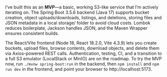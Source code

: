 I’ve built this as an **MVP**—a basic, working S3-like service that I’m actively iterating on. The Spring Boot 3.5.6 backend (Java 17) supports bucket creation, object uploads/downloads, listings, and deletions, storing files and JSON metadata in a local storage/ folder to avoid cloud costs. Lombok reduces boilerplate, Jackson handles JSON, and the Maven Wrapper ensures consistent builds.

The React/Vite frontend (Node 18, React 18.2.0, Vite 4.3.9) lets you create buckets, upload files, browse contents, download objects, and delete them via Axios-powered REST calls. Authentication, testing, CI, and a transition to a full S3 emulator (LocalStack or MinIO) are on the roadmap. To try the MVP now, run `./mvnw spring-boot:run` in the backend, then `npm install` and `npm run dev` in the frontend, and point your browser to http://localhost:5173.